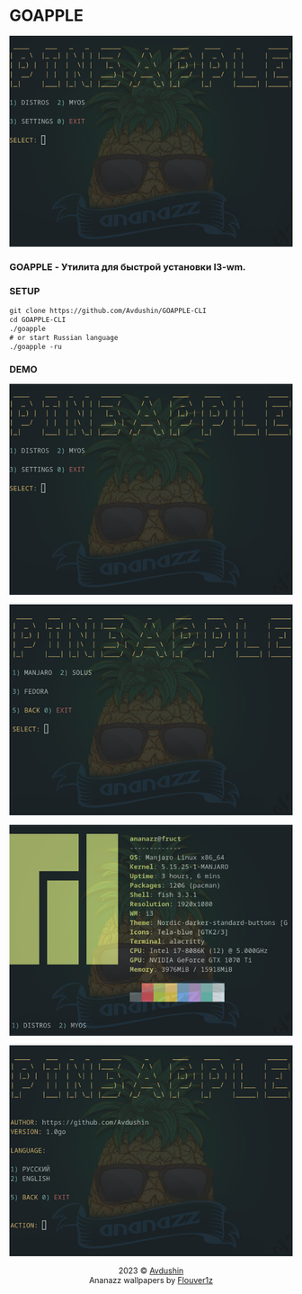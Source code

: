 # GOAPPLE

<div align="center">
	<img src="src/assets/mm.jpg">    
</div>





### GOAPPLE - Утилита для быстрой установки I3-wm.

### SETUP

```text
git clone https://github.com/Avdushin/GOAPPLE-CLI
cd GOAPPLE-CLI
./goapple
# or start Russian language
./goapple -ru
```

### DEMO

![MainMenu](src/assets/mm.jpg)

![dm](src/assets/dm.jpg)

![myos](src/assets/myos.jpg)

![settings](src/assets/settings.jpg)

<p align="center">
2023 © <a href="https://github.com/Avdushin" target="_blank">Avdushin</a>	<br/>
Ananazz wallpapers by <a href="https://t.me/sm1rn0fskiy">Flouver1z</a> 
</p>

